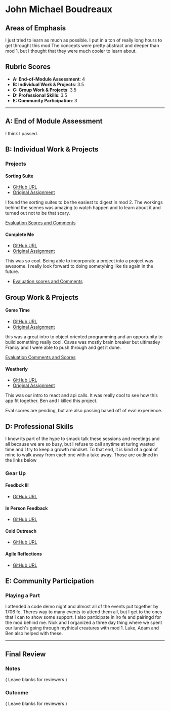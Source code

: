 # John Michael Boudreaux

## Areas of Emphasis

I just tried to learn as much as possible. I put in a ton of really long hours to get throught this mod.The concepts were pretty abstract and deeper than mod 1, but I thought that they were much cooler to learn about.

## Rubric Scores

* **A: End-of-Module Assessment**: 4
* **B: Individual Work & Projects**: 3.5
* **C: Group Work & Projects**: 3.5
* **D: Professional Skills**: 3.5
* **E: Community Participation**: 3

-----------------------

## A: End of Module Assessment

I think I passed.


## B: Individual Work & Projects

### Projects

#### Sorting Suite

* [GitHub URL](https://github.com/johnmboudreaux/sorting-suite)
* [Original Assignment](http://frontend.turing.io/projects/sorting-suite.html)

I found the sorting suites to be the easiest to digest in mod 2. The workings behind the scenes was amazing to watch happen and to learn about it and turned out not to be that scary.

[Evaluation Scores and Comments](https://github.com/turingschool/front-end-submissions-public/blob/master/1706/mod-2/sortingsuite/john.md)


#### Complete Me

* [GitHub URL](https://github.com/johnmboudreaux/complete-me)
* [Original Assignment](http://frontend.turing.io/projects/complete-me.html)

This was so cool. Being able to incorporate a project into a project was awesome. I really look forward to doing sometyhing like tis again in the future.

* [Evaluation scores and Comments](https://github.com/turingschool/front-end-submissions-public/blob/master/1706/mod-2/completeMe/john.md)


## Group Work & Projects

#### Game Time

* [GitHub URL](https://github.com/johnmboudreaux/game-time)
* [Original Assignment](http://frontend.turing.io/projects/game-time.html)

this was a great intro to object oriented programming and an opportunity to build something really cool. Cavas was mostly brain breaker but ultimatley Francy and I were able to push through and get it done.

[Evaluation Comments and Scores](https://github.com/turingschool/front-end-submissions-public/blob/master/1706/mod-2/gametime/francy_john.md)


#### Weatherly

* [GitHub URL](https://github.com/johnmboudreaux/weatherly)
* [Original Assignment](http://frontend.turing.io/projects/weatherly.html)

This was our intro to react and api calls. It was really cool to see how this app fit together. Ben and I killed this project.

Eval scores are pending, but are also passing based off of eval experience.




## D: Professional Skills
I know its part of the hype to smack talk these sessions and meetings and all because we are so busy, but I refuse to call anytime at turing wasted time and I try to keep a growth mindset. To that end, it is kind of a goal of mine to walk away from each one with a take away. Those are outlined in the links below


### Gear Up
#### Feedbck III

* [GitHub URL](https://gist.github.com/johnmboudreaux/33cd8e668c5d466df2f136e312591df3)

#### In Person Feedback

* [GitHub URL](https://gist.github.com/johnmboudreaux/d90c0ed07d8c01d298ed9d0d19d3dbbc)

#### Cold Outreach

* [GitHub URL](https://gist.github.com/johnmboudreaux/f544f84fa4e3c6dc5d28d7e55191cdc2)

#### Agile Reflections

* [GitHub URL](https://gist.github.com/johnmboudreaux/19e21f7948ccf84fd224ca9ac729e41b)




## E: Community Participation

### Playing a Part

I attended a code demo night and almost all of the events put together by 1706 fe. Theres way to many events to attend them all, but I get to the ones that I can to show some support. I also participate in iro fe and pairingd for the mod behind me. Nick and I organized a three day thing where we spent our lunch's going through mythical creatures with mod 1. Luke, Adam and Ben also helped with these. 

------------------

## Final Review

### Notes

( Leave blanks for reviewers )

### Outcome

( Leave blanks for reviewers )
